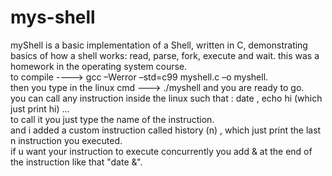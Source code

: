 # mys-shell
myShell is a basic implementation of a Shell, written in C, demonstrating basics of how a shell works: read, parse, fork, execute and wait. this was a homework in the operating system course.<br/>
to compile ----> gcc –Werror –std=c99 myshell.c –o myshell.<br/>
then you type in the linux cmd ---> ./myshell   and you are ready to go.<br/>
you can call any instruction inside the linux such that  : date , echo hi (which just print hi) ...<br/>
to call it you just type the name of the instruction.<br/>
and i added a custom instruction called history (n)  , which just print the last n instruction you executed.<br/>
 if u want your instruction to execute concurrently you add & at the end of the instruction like that "date &".<br/>
